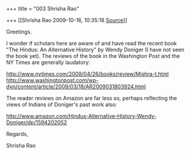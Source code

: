+++
title = "003 Shrisha Rao"

+++
[[Shrisha Rao	2009-10-16, 10:35:18 [Source](https://groups.google.com/g/bvparishat/c/UDoGc9UjN-o)]]



Greetings.

I wonder if scholars here are aware of and have read the recent book  
"The Hindus: An Alternative History" by Wendy Doniger (I have not seen  
the book yet). The reviews of the book in the Washington Post and the  
NY Times are generally laudatory:

<http://www.nytimes.com/2009/04/26/books/review/Mishra-t.html>  
<http://www.washingtonpost.com/wp-dyn/content/article/2009/03/18/AR2009031803924.html>

The reader reviews on Amazon are far less so, perhaps reflecting the  
views of Indians of Doniger's past work also:

<http://www.amazon.com/Hindus-Alternative-History-Wendy-Doniger/dp/1594202052>

Regards,

Shrisha Rao  


